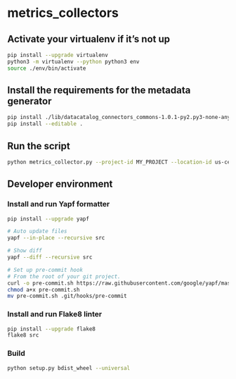 # metrics_collectors

## Activate your virtualenv if it’s not up
```bash
pip install --upgrade virtualenv
python3 -m virtualenv --python python3 env
source ./env/bin/activate
```

## Install the requirements for the metadata generator
```bash
pip install ./lib/datacatalog_connectors_commons-1.0.1-py2.py3-none-any.whl
pip install --editable .
```

## Run the script
```bash
python metrics_collector.py --project-id MY_PROJECT --location-id us-central1 --entry-group-id MY_ENTRY_GROUP --start-time '12/16/19 16:00:00' --end-time '12/16/19 17:00:00' --generate-csv true
```

## Developer environment

### Install and run Yapf formatter

```bash
pip install --upgrade yapf

# Auto update files
yapf --in-place --recursive src

# Show diff
yapf --diff --recursive src

# Set up pre-commit hook
# From the root of your git project.
curl -o pre-commit.sh https://raw.githubusercontent.com/google/yapf/master/plugins/pre-commit.sh
chmod a+x pre-commit.sh
mv pre-commit.sh .git/hooks/pre-commit
```

### Install and run Flake8 linter

```bash
pip install --upgrade flake8
flake8 src
```

### Build
```bash
python setup.py bdist_wheel --universal
```